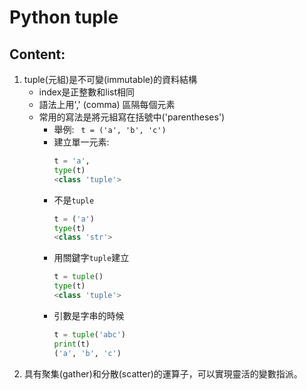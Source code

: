 # Python tuple

## Content:
1. tuple(元組)是不可變(immutable)的資料結構
    * index是正整數和list相同
    * 語法上用',' (comma) 區隔每個元素
    * 常用的寫法是將元組寫在括號中('parentheses')
        - 舉例: ` t = ('a', 'b', 'c')`
        - 建立單一元素:
            ```python
            t = 'a',
            type(t)
            <class 'tuple'>
            ```
        - 不是`tuple`
            ```python
            t = ('a')
            type(t)
            <class 'str'>
            ```
        - 用關鍵字`tuple`建立
            ```python
            t = tuple()
            type(t)
            <class 'tuple'>
            ```
        - 引數是字串的時候
            ```python
            t = tuple('abc')
            print(t)
            ('a', 'b', 'c')
            ```
2. 具有聚集(gather)和分散(scatter)的運算子，可以實現靈活的變數指派。
